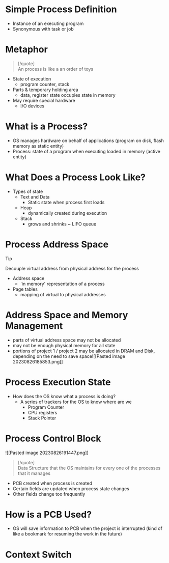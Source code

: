 # Simple Process Definition
* Instance of an executing program
* Synonymous with task or job
# Metaphor
> [!quote]  
> An process  is like a an order of toys

- State of execution
	- program counter, stack
- Parts & temporary holding area
	- data, register state occupies state in memory
- May require special hardware
	- I/O devices
# What is a Process?
* OS manages hardware on behalf of applications (program on disk, flash memory as static entity)
* Process: state of a program when executing loaded in memory (active entity)
# What Does a Process Look Like?
* Types of state
	* Text and Data
		* Static state when process first loads
	* Heap
		* dynamically created during execution
	* Stack
		* grows and shrinks ~ LIFO queue
# Process Address Space
> [!tip]  
> Decouple virtual address from physical address for the process
* Address space
	*  'in memory'  representation of a process
* Page tables
	* mapping of virtual to physical addresses
# Address Space and Memory Management
* parts of virtual address space may not be allocated
* may not be enough physical memory for all state
* portions of project 1 / project 2 may be allocated in DRAM and Disk, depending on the need to save space![[Pasted image 20230826185853.png]]
# Process Execution State
* How does the OS know what a process is doing? 
	* A series of trackers for the OS to know where are we
		* Program Counter
		* CPU registers
		* Stack Pointer
# Process Control Block
![[Pasted image 20230826191447.png]]
> [!quote]  
> Data Structure that the OS maintains for every one of the processes that it manages

* PCB created when process is created
* Certain fields are updated when process state changes
* Other fields change too frequently
# How is a PCB Used?
* OS will save information to PCB when the project is interrupted (kind of like a bookmark for resuming the work in the future)
# Context Switch

